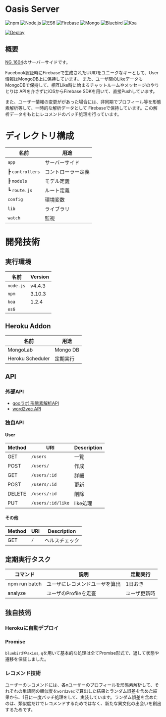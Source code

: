 # Oasis Server
[![npm](https://img.shields.io/badge/npm-3.10.3-brightgreen.svg)](https://www.npmjs.com/)
[![Node.js](https://img.shields.io/badge/node-4.4.3-brightgreen.svg)](https://nodejs.org/ja/)
[![ES6](https://img.shields.io/badge/es-6-yellow.svg)](http://es6-features.org/)
[![Firebase](https://img.shields.io/badge/firebase-3-blue.svg)](https://firebase.google.com/?hl=ja)
[![Mongo](https://img.shields.io/badge/mongo-3.2.9-brightgreen.svg)](https://docs.mongodb.com/)
[![Bluebird](https://img.shields.io/badge/bluebird-3.4.6-blue.svg)](http://bluebirdjs.com/docs/getting-started.html)
[![Koa](https://img.shields.io/badge/koa-1.2.4-blue.svg)](http://koajs.com/)

[![Deploy](https://www.herokucdn.com/deploy/button.svg)](https://heroku.com/deploy)

## 概要
[NG_1604](https://github.com/jphacks/NG_1604)のサーバーサイドです。

Facebook認証時にFirebaseで生成されたUUIDをユニークなキーとして、User情報はMongoDB上に保持しています。
また、ユーザ間のLikeデータもMongoDBで保持して、相互Like時に始まるチャットルームやメッセージのやりとりは
APIを介さずにiOSからFirebase SDKを用いて、直接Pushしています。

また、ユーザー情報の変更ががあった場合には、非同期でプロフィール等を形態素解析等して、一時的な解析データとして
Firebaseで保持しています。この解析データをもとにレコメンドのバッチ処理を行っています。

# ディレクトリ構成

|名前|用途|
|---|---|
|``app``|サーバーサイド|
|┣ ``controllers``|コントローラー定義|
|┣ ``models``|モデル定義|
|┗ ``route.js``|ルート定義|
|``config``|環境変数|
|``lib``|ライブラリ|
|``watch``|監視|

# 開発技術

## 実行環境

|名前|Version|
|---|--------|
|``node.js``|v4.4.3|
|``npm``|3.10.3|
|``koa``|1.2.4|
|``es6``||

## Heroku Addon

|名前|用途|
|---|---|
|MongoLab|Mongo DB|
|Heroku Scheduler|定期実行|

## API

### 外部API
- [gooラボ 形態素解析API](https://labs.goo.ne.jp/api/jp/morphological-analysis/)
- [word2vec API](https://apitore.com/store/apis/details?id=8)

### 独自API
#### User

|Method|URI|Description|
|---|---|---|
|GET|``/users``|一覧|
|POST|``/users/``|作成|
|GET|``/users/:id``|詳細|
|POST|``/users/:id``|更新|
|DELETE|``/users/:id``|削除|
|PUT|``/users/:id/like``|like処理|

#### その他
|Method|URI|Description|
|---|---|---|
|GET|``/``|ヘルスチェック|

## 定期実行タスク

|コマンド|説明|定期実行|
|-------|---|-------|
|npm run batch|ユーザにレコメンドユーザを算出|1日おき|
|analyze|ユーザのProfileを走査|ユーザ更新時|

## 独自技術

### Herokuに自動デプロイ

### Promise
`bluebird`や`axios`, `q`を用いて基本的な処理は全てPromise形式で、返して状態や遷移を保証しました。

### レコメンド技術
ユーザーのレコメンドには、各nユーザーのプロフィールを形態素解析して、それぞれの単語間の類似度を`word2vec`で算出した結果とランダム誤差を含めた結果から、1日に一度バッチ処理をして、実装しています。ランダム誤差を含めたのは、類似度だけでレコメンドするためではなく、新たな異文化の出会いを創出するためです。
